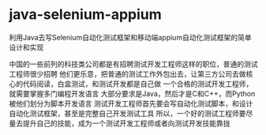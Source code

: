 # java-selenium-appium
利用Java去写Selenium自动化测试框架和移动端appium自动化测试框架的简单设计和实现

  中国的一些前列的科技类公司都是有招聘测试开发工程师这样的职位，普通的测试工程师很少招聘
  他们更乐意，把普通的测试工作外包出去，让第三方公司去做核心的代码阅读，白盒测试，和测试开发都是自己做
  一个合格的测试开发工程师，就需要掌握多门编程开发语言
  大部分要求是Java，然后才是C和C++，而Python被他们划分为脚本开发语言
  测试开发工程师首先要会写自动化测试脚本，和设计自动化测试框架，甚至是完整自己开发测试工具
  所以，一个好的测试工程师要尽量去提升自己的技能，成为一个测试开发工程师或者向测试开发技能靠拢
